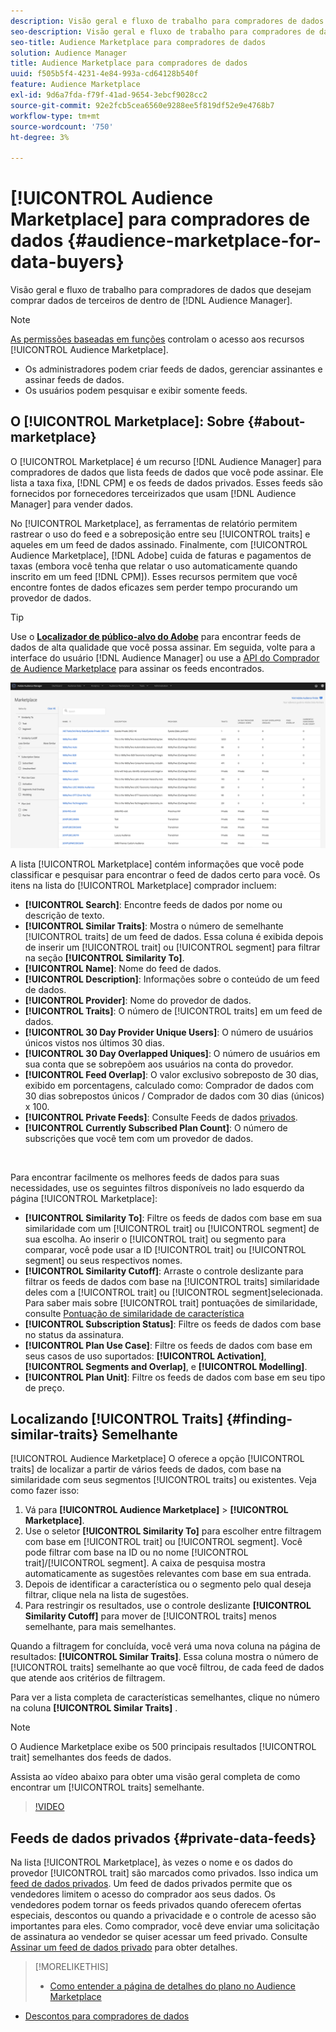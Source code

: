 ```yaml
---
description: Visão geral e fluxo de trabalho para compradores de dados que desejam comprar dados de terceiros do Audience Manager
seo-description: Visão geral e fluxo de trabalho para compradores de dados que desejam comprar dados de terceiros do Audience Manager
seo-title: Audience Marketplace para compradores de dados
solution: Audience Manager
title: Audience Marketplace para compradores de dados
uuid: f505b5f4-4231-4e84-993a-cd64128b540f
feature: Audience Marketplace
exl-id: 9d6a7fda-f79f-41ad-9654-3ebcf9028cc2
source-git-commit: 92e2fcb5cea6560e9288ee5f819df52e9e4768b7
workflow-type: tm+mt
source-wordcount: '750'
ht-degree: 3%

---
```


# [!UICONTROL Audience Marketplace] para compradores de dados  {#audience-marketplace-for-data-buyers}

Visão geral e fluxo de trabalho para compradores de dados que desejam comprar dados de terceiros de dentro de [!DNL Audience Manager].

>[!NOTE]
>[As permissões baseadas em funções](../../../reporting/reports-dashboard.md) controlam o acesso aos recursos [!UICONTROL Audience Marketplace].
>
>* Os administradores podem criar feeds de dados, gerenciar assinantes e assinar feeds de dados.
>* Os usuários podem pesquisar e exibir somente feeds.


## O [!UICONTROL Marketplace]: Sobre {#about-marketplace}

O [!UICONTROL Marketplace] é um recurso [!DNL Audience Manager] para compradores de dados que lista feeds de dados que você pode assinar. Ele lista a taxa fixa, [!DNL CPM] e os feeds de dados privados. Esses feeds são fornecidos por fornecedores terceirizados que usam [!DNL Audience Manager] para vender dados.

No [!UICONTROL Marketplace], as ferramentas de relatório permitem rastrear o uso do feed e a sobreposição entre seu [!UICONTROL traits] e aqueles em um feed de dados assinado. Finalmente, com [!UICONTROL Audience Marketplace], [!DNL Adobe] cuida de faturas e pagamentos de taxas (embora você tenha que relatar o uso automaticamente quando inscrito em um feed [!DNL CPM]). Esses recursos permitem que você encontre fontes de dados eficazes sem perder tempo procurando um provedor de dados.

>[!TIP]
>
>Use o **[Localizador de público-alvo do Adobe](https://www.adobe-audience-finder.com/)** para encontrar feeds de dados de alta qualidade que você possa assinar. Em seguida, volte para a interface do usuário [!DNL Audience Manager] ou use a [API do Comprador de Audience Marketplace](https://bank.demdex.com/portal/swagger/index.html#/Audience_Marketplace_Buyer_API) para assinar os feeds encontrados.

![visão geral do comprador](assets/buyer-marketplace-overview.png)

A lista [!UICONTROL Marketplace] contém informações que você pode classificar e pesquisar para encontrar o feed de dados certo para você. Os itens na lista do [!UICONTROL Marketplace] comprador incluem:

* **[!UICONTROL Search]**: Encontre feeds de dados por nome ou descrição de texto.
* **[!UICONTROL Similar Traits]**: Mostra o número de semelhante  [!UICONTROL traits] de um feed de dados. Essa coluna é exibida depois de inserir um [!UICONTROL trait] ou [!UICONTROL segment] para filtrar na seção **[!UICONTROL Similarity To]**.
* **[!UICONTROL Name]**: Nome do feed de dados.
* **[!UICONTROL Description]**: Informações sobre o conteúdo de um feed de dados.
* **[!UICONTROL Provider]**: Nome do provedor de dados.
* **[!UICONTROL Traits]**: O número de  [!UICONTROL traits] em um feed de dados.
* **[!UICONTROL 30 Day Provider Unique Users]**: O número de usuários únicos vistos nos últimos 30 dias.
* **[!UICONTROL 30 Day Overlapped Uniques]**: O número de usuários em sua conta que se sobrepõem aos usuários na conta do provedor.
* **[!UICONTROL Feed Overlap]**: O valor exclusivo sobreposto de 30 dias, exibido em porcentagens, calculado como: Comprador de dados com 30 dias sobrepostos únicos / Comprador de dados com 30 dias (únicos) x 100.
* **[!UICONTROL Private Feeds]**: Consulte Feeds de dados  [privados](../../../features/audience-marketplace/marketplace-private-feeds.md).
* **[!UICONTROL Currently Subscribed Plan Count]**: O número de subscrições que você tem com um provedor de dados.

 

Para encontrar facilmente os melhores feeds de dados para suas necessidades, use os seguintes filtros disponíveis no lado esquerdo da página [!UICONTROL Marketplace]:

* **[!UICONTROL Similarity To]**: Filtre os feeds de dados com base em sua similaridade com um  [!UICONTROL trait] ou  [!UICONTROL segment] de sua escolha. Ao inserir o [!UICONTROL trait] ou segmento para comparar, você pode usar a ID [!UICONTROL trait] ou [!UICONTROL segment] ou seus respectivos nomes.
* **[!UICONTROL Similarity Cutoff]**: Arraste o controle deslizante para filtrar os feeds de dados com base na  [!UICONTROL traits] similaridade deles com a  [!UICONTROL trait] ou  [!UICONTROL segment]selecionada. Para saber mais sobre [!UICONTROL trait] pontuações de similaridade, consulte [Pontuação de similaridade de característica](../../segments/trait-recommendations.md#trait-similarity-score)
* **[!UICONTROL Subscription Status]**: Filtre os feeds de dados com base no status da assinatura.
* **[!UICONTROL Plan Use Case]**: Filtre os feeds de dados com base em seus casos de uso suportados:  **[!UICONTROL Activation]**,  **[!UICONTROL Segments and Overlap]**, e  **[!UICONTROL Modelling]**.
* **[!UICONTROL Plan Unit]**: Filtre os feeds de dados com base em seu tipo de preço.

## Localizando [!UICONTROL Traits] {#finding-similar-traits} Semelhante

[!UICONTROL Audience Marketplace] O oferece a opção  [!UICONTROL traits] de localizar a partir de vários feeds de dados, com base na similaridade com seus segmentos  [!UICONTROL traits] ou existentes. Veja como fazer isso:

1. Vá para **[!UICONTROL Audience Marketplace]** > **[!UICONTROL Marketplace]**.
2. Use o seletor **[!UICONTROL Similarity To]** para escolher entre filtragem com base em [!UICONTROL trait] ou [!UICONTROL segment]. Você pode filtrar com base na ID ou no nome [!UICONTROL trait]/[!UICONTROL segment]. A caixa de pesquisa mostra automaticamente as sugestões relevantes com base em sua entrada.
3. Depois de identificar a característica ou o segmento pelo qual deseja filtrar, clique nela na lista de sugestões.
4. Para restringir os resultados, use o controle deslizante **[!UICONTROL Similarity Cutoff]** para mover de [!UICONTROL traits] menos semelhante, para mais semelhantes.

Quando a filtragem for concluída, você verá uma nova coluna na página de resultados: **[!UICONTROL Similar Traits]**. Essa coluna mostra o número de [!UICONTROL traits] semelhante ao que você filtrou, de cada feed de dados que atende aos critérios de filtragem.

Para ver a lista completa de características semelhantes, clique no número na coluna **[!UICONTROL Similar Traits]** .

>[!NOTE]
>
> O Audience Marketplace exibe os 500 principais resultados [!UICONTROL trait] semelhantes dos feeds de dados.

Assista ao vídeo abaixo para obter uma visão geral completa de como encontrar um [!UICONTROL traits] semelhante.

>[!VIDEO](https://video.tv.adobe.com/v/29370/)

## Feeds de dados privados {#private-data-feeds}

Na lista [!UICONTROL Marketplace], às vezes o nome e os dados do provedor [!UICONTROL trait] são marcados como privados. Isso indica um [feed de dados privados](../../../features/audience-marketplace/marketplace-private-feeds.md). Um feed de dados privados permite que os vendedores limitem o acesso do comprador aos seus dados. Os vendedores podem tornar os feeds privados quando oferecem ofertas especiais, descontos ou quando a privacidade e o controle de acesso são importantes para eles. Como comprador, você deve enviar uma solicitação de assinatura ao vendedor se quiser acessar um feed privado. Consulte [Assinar um feed de dados privado](../../../features/audience-marketplace/marketplace-data-buyers/marketplace-manage-subscriptions.md#subscript-private-data-feed) para obter detalhes.

>[!MORELIKETHIS]
>
>* [Como entender a página de detalhes do plano no Audience Marketplace](../../../features/audience-marketplace/marketplace-data-buyers/marketplace-manage-subscriptions.md#marketplace-buyer-details)
* [Descontos para compradores de dados](../../../features/audience-marketplace/marketplace-data-buyers/marketplace-manage-subscriptions.md#buyer-discount)

